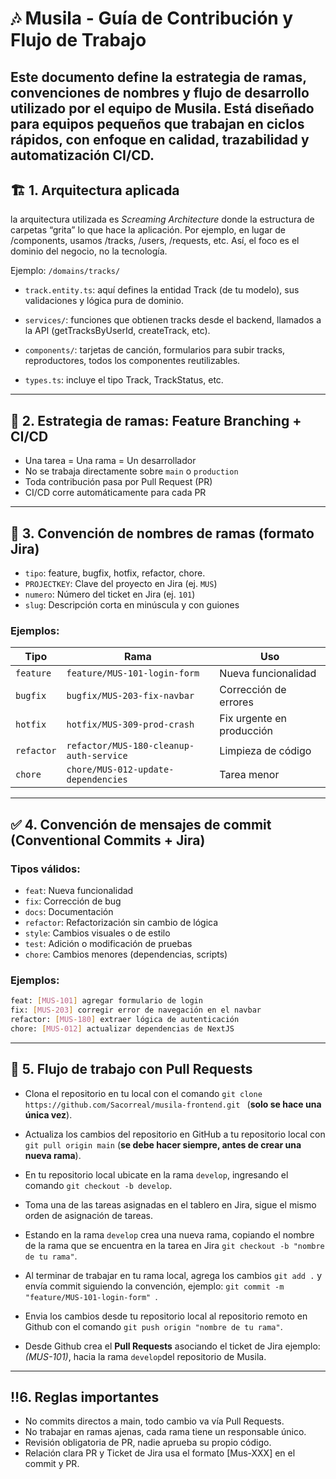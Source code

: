# 🎶 Musila - Guía de Contribución y Flujo de Trabajo

## Este documento define la estrategia de ramas, convenciones de nombres y flujo de desarrollo utilizado por el equipo de Musila. Está diseñado para equipos pequeños que trabajan en ciclos rápidos, con enfoque en calidad, trazabilidad y automatización CI/CD.

## 🏗️ 1. Arquitectura aplicada

la arquitectura utilizada es _Screaming Architecture_ donde la estructura de carpetas “grita” lo que hace la aplicación. Por ejemplo, en lugar de /components, usamos /tracks, /users, /requests, etc. Así, el foco es el dominio del negocio, no la tecnología.

Ejemplo: `/domains/tracks/`

- `track.entity.ts`: aquí defines la entidad Track (de tu modelo), sus validaciones y lógica pura de dominio.

- `services/`: funciones que obtienen tracks desde el backend, llamados a la API (getTracksByUserId, createTrack, etc).

- `components/`: tarjetas de canción, formularios para subir tracks, reproductores, todos los componentes reutilizables.

- `types.ts`: incluye el tipo Track, TrackStatus, etc.

---

## 🌿 2. Estrategia de ramas: Feature Branching + CI/CD

- Una tarea = Una rama = Un desarrollador
- No se trabaja directamente sobre `main` o `production`
- Toda contribución pasa por Pull Request (PR)
- CI/CD corre automáticamente para cada PR

---

## 📛 3. Convención de nombres de ramas (formato Jira)

- `tipo`: feature, bugfix, hotfix, refactor, chore.
- `PROJECTKEY`: Clave del proyecto en Jira (ej. `MUS`)
- `numero`: Número del ticket en Jira (ej. `101`)
- `slug`: Descripción corta en minúscula y con guiones

### Ejemplos:

| Tipo       | Rama                                    | Uso                       |
| ---------- | --------------------------------------- | ------------------------- |
| `feature`  | `feature/MUS-101-login-form`            | Nueva funcionalidad       |
| `bugfix`   | `bugfix/MUS-203-fix-navbar`             | Corrección de errores     |
| `hotfix`   | `hotfix/MUS-309-prod-crash`             | Fix urgente en producción |
| `refactor` | `refactor/MUS-180-cleanup-auth-service` | Limpieza de código        |
| `chore`    | `chore/MUS-012-update-dependencies`     | Tarea menor               |

---

## ✅ 4. Convención de mensajes de commit (Conventional Commits + Jira)

### Tipos válidos:

- `feat`: Nueva funcionalidad
- `fix`: Corrección de bug
- `docs`: Documentación
- `refactor`: Refactorización sin cambio de lógica
- `style`: Cambios visuales o de estilo
- `test`: Adición o modificación de pruebas
- `chore`: Cambios menores (dependencias, scripts)

### Ejemplos:

```bash
feat: [MUS-101] agregar formulario de login
fix: [MUS-203] corregir error de navegación en el navbar
refactor: [MUS-180] extraer lógica de autenticación
chore: [MUS-012] actualizar dependencias de NextJS
```

---

## 🔁 5. Flujo de trabajo con Pull Requests

- Clona el repositorio en tu local con el comando `git clone https://github.com/Sacorreal/musila-frontend.git ` (**solo se hace una única vez**).

- Actualiza los cambios del repositorio en GitHub a tu repositorio local con `git pull origin main` (**se debe hacer siempre, antes de crear una nueva rama**).

- En tu repositorio local ubicate en la rama `develop`, ingresando el comando `git checkout -b develop`.

- Toma una de las tareas asignadas en el tablero en Jira, sigue el mismo orden de asignación de tareas.

- Estando en la rama `develop` crea una nueva rama, copiando el nombre de la rama que se encuentra en la tarea en Jira `git checkout -b "nombre de tu rama"`.

- Al terminar de trabajar en tu rama local, agrega los cambios `git add .` y envía commit siguiendo la convención, ejemplo: `git commit -m "feature/MUS-101-login-form" `.

- Envia los cambios desde tu repositorio local al repositorio remoto en Github con el comando `git push origin "nombre de tu rama"`.

- Desde Github crea el **Pull Requests** asociando el ticket de Jira ejemplo: _(MUS-101)_, hacia la rama `develop`del repositorio de Musila.

---

## ‼️6. Reglas importantes

- No commits directos a main, todo cambio va vía Pull Requests.
- No trabajar en ramas ajenas, cada rama tiene un responsable único.
- Revisión obligatoria de PR, nadie aprueba su propio código.
- Relación clara PR y Ticket de Jira usa el formato [Mus-XXX] en el commit y PR.
